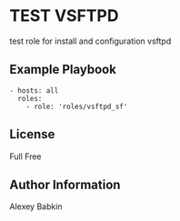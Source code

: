 TEST VSFTPD
=========

test role for install and configuration vsftpd


Example Playbook
----------------

    - hosts: all
      roles:
        - role: 'roles/vsftpd_sf'

License
-------

Full Free

Author Information
------------------

Alexey Babkin

